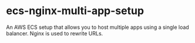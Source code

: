 # ecs-nginx-multi-app-setup
An AWS ECS setup that allows you to host multiple apps using a single load balancer. Nginx is used to rewrite URLs.
